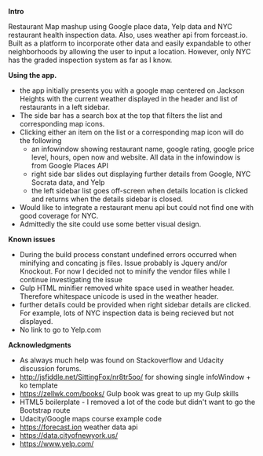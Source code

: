 **Intro**

Restaurant Map mashup using Google place data, Yelp data and NYC restaurant health inspection data.
Also, uses weather api from forceast.io.  Built as a platform to incorporate other data and easily expandable 
to other neighborhoods by allowing the user to input a location.  However, only NYC has the graded inspection
system as far as I know.  

**Using the app.**
- the app initially presents you with a google map centered on Jackson Heights with the current weather
displayed in the header and list of restaurants in a left sidebar.
- The side bar has a search box at the top that filters the list and corresponding map icons.
- Clicking either an item on the list or a corresponding map icon will do the following
    - an infowindow showing restaurant name, google rating, google price level,
    hours, open now and website.  All data in the infowindow is from Google Places API
    - right side bar slides out displaying further details from Google, NYC Socrata data, and Yelp
    - the left sidebar list goes off-screen when details location is clicked and returns
    when the details sidebar is closed.
-  Would like to integrate a restaurant menu api but could not find one with good coverage for NYC.
- Admittedly the site could use some better visual design.

**Known issues**
- During the build process constant undefined errors occurred when minifying and 
concating js files.  Issue probably is Jquery and/or Knockout.  For now I decided not
to minify the vendor files while I continue investigating the issue
- Gulp HTML minifier removed white space used in weather header.  Therefore whitespace
unicode is used in the weather header.
- further details could be provided when right sidebar details are clicked.  
For example, lots of NYC inspection data is being recieved but not displayed.
- No link to go to Yelp.com


**Acknowledgments**
- As always much help was found on Stackoverflow and Udacity discussion forums.
- http://jsfiddle.net/SittingFox/nr8tr5oo/  for showing single infoWindow + ko template
- https://zellwk.com/books/  Gulp book was great to up my Gulp skills
- HTML5 boilerplate - I removed a lot of the code but didn't want to go the Bootstrap route
- Udacity/Google maps course example code
- https://forecast.ion  weather data api
- https://data.cityofnewyork.us/
- https://www.yelp.com/